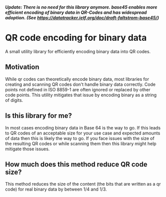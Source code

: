 ***Update: There is no need for this library anymore. base45 enables more efficient encoding of binary data in QR-Codes and has widespread adoption. (See https://datatracker.ietf.org/doc/draft-faltstrom-base45/)***

# QR code encoding for binary data
A small utility library for efficiently encoding binary data into QR codes.

## Motivation
While qr codes can theoretically encode binary data, most libraries for creating and scanning QR codes don't handle binary data correctly. Code points not defined in ISO 8859-1 are often ignored or replaced by other code points. This utility mitigates that issue by encoding binary as a string of digits.

## Is this library for me?
In most cases encoding binary data in Base 64 is the way to go. If this leads to QR codes of an acceptable size for your use case and expected amounts of data then this is likely the way to go. If you face issues with the size of the resulting QR codes or while scanning them then this library might help mitigate those issues.

## How much does this method reduce QR code size?
This method reduces the size of the content (the bits that are written as a qr code) for real binary data by between 1/4 and 1/3.
